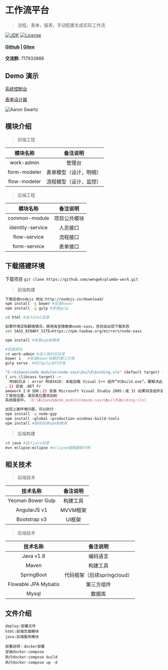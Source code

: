 # 工作流平台
> 流程，表单，报表，手动配置生成实际工作流

[![JDK](https://img.shields.io/badge/JDK-1.8-yellow.svg)](#)
[![License](http://img.shields.io/:license-apache2-brightgreen.svg)](http://www.apache.org/licenses/LICENSE-2.0.html)

#### [Github](https://github.com/wengwh/plumdo-work) | [Gitee](https://gitee.com/wengwh/plumdo-work)

**交流群:** 717933986


## Demo 演示
[系统控制台](http://work.plumdo.com) 

[表单设计器](https://wengwh.github.io/plumdo-work)


![Aaron Swartz](https://raw.githubusercontent.com/wengwh/plumdo-work/master/docs/design.png)

## 模块介绍
>  前端工程

| 模块名称      |          备注说明           |
| :---------:   | :-------------------------: |
| work-admin    |          管理台        |
| form-modeler  | 表单模型（设计，明细） |
| flow-modeler  | 流程模型（设计，监控） |

>  后端工程

| 模块名称          |          备注说明           |
| :-------------:   |   :-----------------------: |
| common-module     | 项目公共模块  |
| identity-service  | 人员接口      |
| flow-service      | 流程接口      |
| form-service      | 表单接口      |


## 下载搭建环境
下载项目 `git clone https://github.com/wengwh/plumdo-work.git`

> 前端构建

```bash
下载安装nodejs 地址:http://nodejs.cn/download/
npm install -g bower #安装bower
npm install -g gulp #安装gulp 

cd html #进入html目录

如果环境没有翻墙情况，使用淘宝镜像做node-sass，否则会出现下载失败
set SASS_BINARY_SITE=https://npm.taobao.org/mirrors/node-sass

npm install #安装npm依赖库

#安装成功
cd work-admin #进入相对应目录
bower i   #安装bower依赖的第三方库
gulp serve  #执行gulp进行开发
```

```bash
"E:\kibana\node_modules\node-sass\build\binding.sln" (default target) (1) ->
(_src_\libsass target) ->
  MSBUILD : error MSB3428: 未能加载 Visual C++ 组件“VCBuild.exe”。要解决此问题
，1) 安装 .NET Fr
amework 2.0 SDK；2) 安装 Microsoft Visual Studio 2005；或 3) 如果将该组件安装到
了其他位置，请将其位置添加到
系统路径中。 [E:\kibana\node_modules\node-sass\build\binding.sln]

出现上面环境问题，可以执行
npm install -g node-gyp 
npm install –global –production windows-build-tools
npm install #继续安装npm依赖库
```


> 后端构建

```bash
cd java #进入java目录
mvn eclipse:eclipse #eclipse编辑器做示例
```



## 相关技术

>  前端技术
 
| 技术名称           |          备注说明           |
| :-------------:    |    :----------------------: |
| Yeoman Bower Gulp  |          构建工具           |
| AngularJS v1       |          MVVM框架           |
| Bootstrap v3       |          UI框架             |

>  后端技术

| 技术名称              |          备注说明         |
| :----------------:    |   :---------------------: |
| Java v1.8             |         编码语言          |
| Maven                 |         构建工具          |
| SpringBoot            |代码框架（后续springcloud）|
| Flowable JPA Mybatis  |         第三方组件        |
| Mysql                 |          数据库           |


## 文件介绍
```
deploy:部署文件
html:前端页面模块
java:后端服务模块

部署说明：docker部署
安装docker-compose
执行docker-compose build
执行docker-compose up -d
```